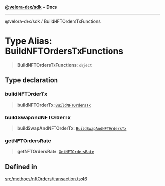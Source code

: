 [**@velora-dex/sdk**](../README.md) • **Docs**

***

[@velora-dex/sdk](../globals.md) / BuildNFTOrdersTxFunctions

# Type Alias: BuildNFTOrdersTxFunctions

> **BuildNFTOrdersTxFunctions**: `object`

## Type declaration

### buildNFTOrderTx

> **buildNFTOrderTx**: [`BuildNFTOrdersTx`](../-internal-/type-aliases/BuildNFTOrdersTx.md)

### buildSwapAndNFTOrderTx

> **buildSwapAndNFTOrderTx**: [`BuildSwapAndNFTOrdersTx`](../-internal-/type-aliases/BuildSwapAndNFTOrdersTx.md)

### getNFTOrdersRate

> **getNFTOrdersRate**: [`GetNFTOrdersRate`](../-internal-/type-aliases/GetNFTOrdersRate.md)

## Defined in

[src/methods/nftOrders/transaction.ts:46](https://github.com/paraswap/paraswap-sdk/blob/master/src/methods/nftOrders/transaction.ts#L46)
